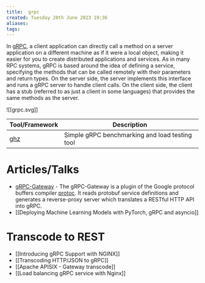 ```yaml
---
title:  grpc
created: Tuesday 20th June 2023 19:36
aliases: 
tags: 
---
```

In [gRPC](https://github.com/grpc/grpc), a client application can directly call a method on a server application on a different machine as if it were a local object, making it easier for you to create distributed applications and services. As in many RPC systems, gRPC is based around the idea of defining a service, specifying the methods that can be called remotely with their parameters and return types. On the server side, the server implements this interface and runs a gRPC server to handle client calls. On the client side, the client has a stub (referred to as just a client in some languages) that provides the same methods as the server.

![[grpc.svg]]




| Tool/Framework                       | Description                                    |
| ------------------------------------ | ---------------------------------------------- |
| [ghz](https://github.com/bojand/ghz) | Simple gRPC benchmarking and load testing tool |
# Articles/Talks

- [gRPC-Gateway](https://github.com/grpc-ecosystem/grpc-gateway) - The gRPC-Gateway is a plugin of the Google protocol buffers compiler [protoc](https://github.com/protocolbuffers/protobuf). It reads protobuf service definitions and generates a reverse-proxy server which translates a RESTful HTTP API into gRPC.
- [[Deploying Machine Learning Models with PyTorch, gRPC and asyncio]]
# Transcode to REST

- [[Introducing gRPC Support with NGINX]]
- [[Transcoding HTTP/JSON to gRPC]]
- [[Apache APISIX - Gateway transcode]]
- [[Load balancing gRPC service with Nginx]]